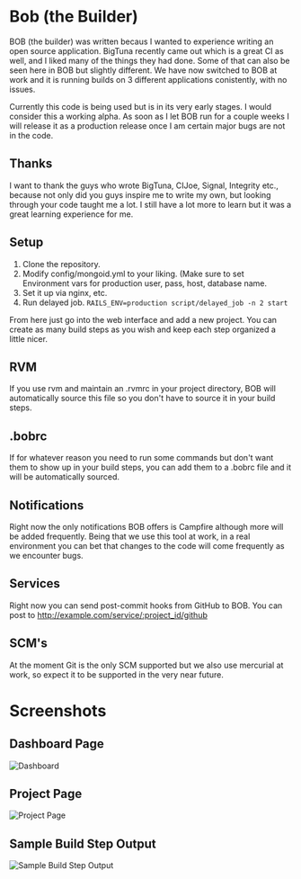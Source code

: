 Bob (the Builder)
=================

BOB (the builder) was written becaus I wanted to experience writing an
open source application.  BigTuna recently came out which is a great CI
as well, and I liked many of the things they had done. Some of that can
also be seen here in BOB but slightly different. We have now switched to
BOB at work and it is running builds on 3 different applications
conistently, with no issues. 

Currently this code is being used but is in its very early stages.  I
would consider this a working alpha. As soon as I let BOB run for a
couple weeks I will release it as a production release once I am certain
major bugs are not in the code.

Thanks
------

I want to thank the guys who wrote BigTuna, CIJoe, Signal, Integrity
etc., because not only did you guys inspire me to write my own, but
looking through your code taught me a lot.  I still have a lot more to
learn but it was a great learning experience for me. 

Setup
-----

1. Clone the repository.
2. Modify config/mongoid.yml to your liking. (Make sure to set
   Environment vars for production user, pass, host, database name.
3. Set it up via nginx, etc.
4. Run delayed job. `RAILS_ENV=production script/delayed_job -n 2 start` 

From here just go into the web interface and add a new project. You can
create as many build steps as you wish and keep each step organized a
little nicer.  

RVM
--- 

If you use rvm and maintain an .rvmrc in your project directory, BOB
will automatically source this file so you don't have to source it in
your build steps.

.bobrc
------

If for whatever reason you need to run some commands but don't want them
to show up in your build steps, you can add them to a .bobrc file and it
will be automatically sourced.  

Notifications
-------------

Right now the only notifications BOB offers is Campfire although more
will be added frequently. Being that we use this tool at work, in a real
environment you can bet that changes to the code will come frequently as
we encounter bugs.

Services
--------

Right now you can send post-commit hooks from GitHub to BOB. You can
post to http://example.com/service/:project_id/github


SCM's
-----

At the moment Git is the only SCM supported but we also use mercurial at
work, so expect it to be supported in the very near future.

Screenshots
===========


Dashboard Page
--------------

![Dashboard](http://files.droplr.com/files/59183674/ztsC.Screen%20shot%202010-12-04%20at%2013%3A37%3A27.png)

Project Page
------------

![Project
Page](http://files.droplr.com/files/59183674/mItg.Screen%20shot%202010-12-04%20at%2013%3A38%3A41.png)

Sample Build Step Output
------------------------

![Sample Build Step Output](http://files.droplr.com/files/59183674/NtiU.Screen%20shot%202010-12-04%20at%2013%3A39%3A40.png)
